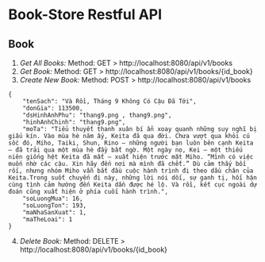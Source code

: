 # Book-Store Restful API
## Book
1. _Get All Books:_ Method: GET >  http://localhost:8080/api/v1/books
2. _Get Book:_ Method: GET > http://localhost:8080/api/v1/books/{id_book}
3. _Create New Book:_ Method: POST > http://localhost:8080/api/v1/books
```
{
    "tenSach": "Và Rồi, Tháng 9 Không Có Cậu Đã Tới",
    "donGia": 113500,
    "dsHinhAnhPhu": "thang9.png , thang9.png",
    "hinhAnhChinh": "thang9.png",
    "moTa": "Tiểu thuyết thanh xuân bí ẩn xoay quanh những suy nghĩ bị giấu kín. Vào mùa hè năm ấy, Keita đã qua đời. Chưa vượt qua khỏi cú sốc đó, Miho, Taiki, Shun, Rino – những người bạn luôn bên cạnh Keita – đã trải qua một mùa hè đầy bất ngờ. Một ngày nọ, Kei – một thiếu niên giống hệt Keita đã mất – xuất hiện trước mặt Miho. “Mình có việc muốn nhờ các cậu. Xin hãy đến nơi mà mình đã chết.” Dù cảm thấy bối rối, nhưng nhóm Miho vẫn bắt đầu cuộc hành trình đi theo dấu chân của Keita.Trong suốt chuyến đi này, những lời nói dối, sự ganh tị, hối hận cùng tình cảm hướng đến Keita dần được hé lộ. Và rồi, kết cục ngoài dự đoán cũng xuất hiện ở phía cuối hành trình.",
    "soLuongMua": 16,
    "soLuongTon": 193,
    "maNhaSanXuat": 1,
    "maTheLoai": 1
}
```
4. _Delete Book:_ Method: DELETE > http://localhost:8080/api/v1/books/{id_book}
